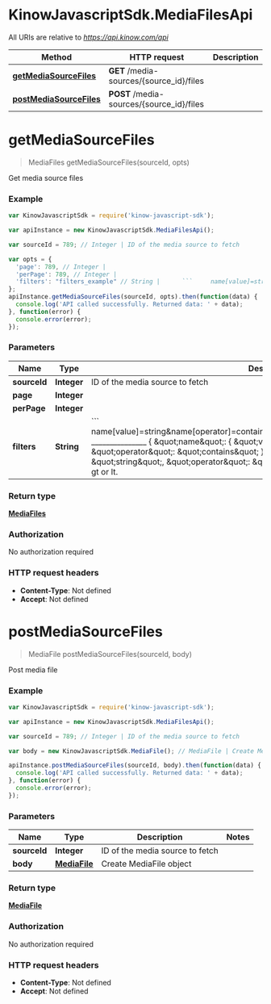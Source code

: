 # KinowJavascriptSdk.MediaFilesApi

All URIs are relative to *https://api.kinow.com/api*

Method | HTTP request | Description
------------- | ------------- | -------------
[**getMediaSourceFiles**](MediaFilesApi.md#getMediaSourceFiles) | **GET** /media-sources/{source_id}/files | 
[**postMediaSourceFiles**](MediaFilesApi.md#postMediaSourceFiles) | **POST** /media-sources/{source_id}/files | 


<a name="getMediaSourceFiles"></a>
# **getMediaSourceFiles**
> MediaFiles getMediaSourceFiles(sourceId, opts)



Get media source files

### Example
```javascript
var KinowJavascriptSdk = require('kinow-javascript-sdk');

var apiInstance = new KinowJavascriptSdk.MediaFilesApi();

var sourceId = 789; // Integer | ID of the media source to fetch

var opts = { 
  'page': 789, // Integer | 
  'perPage': 789, // Integer | 
  'filters': "filters_example" // String |      ```     name[value]=string&name[operator]=contains&date_add[value]=string&date_add[operator]=lt     _______________      {     \"name\": {     \"value\": \"string\",     \"operator\": \"contains\"     },     \"date_add\": {     \"value\": \"string\",     \"operator\": \"lt\"     }     } ```Operator can be strict, contains, gt or lt.
};
apiInstance.getMediaSourceFiles(sourceId, opts).then(function(data) {
  console.log('API called successfully. Returned data: ' + data);
}, function(error) {
  console.error(error);
});

```

### Parameters

Name | Type | Description  | Notes
------------- | ------------- | ------------- | -------------
 **sourceId** | **Integer**| ID of the media source to fetch | 
 **page** | **Integer**|  | [optional] 
 **perPage** | **Integer**|  | [optional] 
 **filters** | **String**|      &#x60;&#x60;&#x60;     name[value]&#x3D;string&amp;name[operator]&#x3D;contains&amp;date_add[value]&#x3D;string&amp;date_add[operator]&#x3D;lt     _______________      {     \&quot;name\&quot;: {     \&quot;value\&quot;: \&quot;string\&quot;,     \&quot;operator\&quot;: \&quot;contains\&quot;     },     \&quot;date_add\&quot;: {     \&quot;value\&quot;: \&quot;string\&quot;,     \&quot;operator\&quot;: \&quot;lt\&quot;     }     } &#x60;&#x60;&#x60;Operator can be strict, contains, gt or lt. | [optional] 

### Return type

[**MediaFiles**](MediaFiles.md)

### Authorization

No authorization required

### HTTP request headers

 - **Content-Type**: Not defined
 - **Accept**: Not defined

<a name="postMediaSourceFiles"></a>
# **postMediaSourceFiles**
> MediaFile postMediaSourceFiles(sourceId, body)



Post media file

### Example
```javascript
var KinowJavascriptSdk = require('kinow-javascript-sdk');

var apiInstance = new KinowJavascriptSdk.MediaFilesApi();

var sourceId = 789; // Integer | ID of the media source to fetch

var body = new KinowJavascriptSdk.MediaFile(); // MediaFile | Create MediaFile object

apiInstance.postMediaSourceFiles(sourceId, body).then(function(data) {
  console.log('API called successfully. Returned data: ' + data);
}, function(error) {
  console.error(error);
});

```

### Parameters

Name | Type | Description  | Notes
------------- | ------------- | ------------- | -------------
 **sourceId** | **Integer**| ID of the media source to fetch | 
 **body** | [**MediaFile**](MediaFile.md)| Create MediaFile object | 

### Return type

[**MediaFile**](MediaFile.md)

### Authorization

No authorization required

### HTTP request headers

 - **Content-Type**: Not defined
 - **Accept**: Not defined

